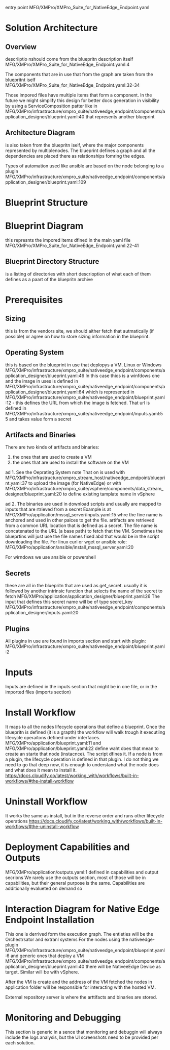 entry point MFG/XMPro/XMPro_Suite_for_NativeEdge_Endpoint.yaml

# Solution Architecture
## Overview

descriiptio nshould come from the bluepritn description itself
MFG/XMPro/XMPro_Suite_for_NativeEdge_Endpoint.yaml:4

The components that are in use that from the graph are taken from the bluepritnt iself
MFG/XMPro/XMPro_Suite_for_NativeEdge_Endpoint.yaml:32-34

Those impored files have multiple items that form a component. In the future we might simplify this design for better docs generation in visibility by using a ServiceComposition patter like in MFG/XMPro/infrastructure/xmpro_suite/nativeedge_endpoint/components/application_designer/blueprint.yaml:40 that represents another blueprint

## Architecture Diagram
is also taken from the bluepritn iself, where the major components represented by multiplenodes. The blueprint defines a graph and all the dependencies are placed there as relationships fomring the edges.

Types of automation used like ansible are based on the node belonging to a plugin MFG/XMPro/infrastructure/xmpro_suite/nativeedge_endpoint/components/application_designer/blueprint.yaml:109

# Blueprint Structure
# Blueprint Diagram
this represnts the impored items dfined in the main yaml file 
MFG/XMPro/XMPro_Suite_for_NativeEdge_Endpoint.yaml:22-41

## Blueprint Directory Structure
is a listing of directories with short descrioption of what each of them defines as a paart of the bluepritn archive

# Prerequisites
## Sizing
this is from the vendors site, we should aither fetch that  autmatically (if possible) or agree on how to store sizing information in the blueprint.

## Operating System
this is based on the blueprint in use that deplopys a VM. Linux or Windows MFG/XMPro/infrastructure/xmpro_suite/nativeedge_endpoint/components/application_designer/blueprint.yaml:46
In this case thios is a winfdows one and the image in uses is defined in MFG/XMPro/infrastructure/xmpro_suite/nativeedge_endpoint/components/application_designer/blueprint.yaml:64
which is represented in MFG/XMPro/infrastructure/xmpro_suite/nativeedge_endpoint/blueprint.yaml:12 - this defines the URL from which the image is fetched.
That url is defined in MFG/XMPro/infrastructure/xmpro_suite/nativeedge_endpoint/inputs.yaml:55 and takes value form a secret

## Artifacts and Binaries
There are two kinds of artifacts and binaries:
1. the ones that are used to create a VM
2. the ones that are used to install the software on the VM

ad 1. See the Oeprating System note
That on is used with MFG/XMPro/infrastructure/xmpro_stream_host/nativeedge_endpoint/blueprint.yaml:37 to upload the image (for NativeEdge) or with MFG/XMPro/infrastructure/xmpro_suite/vsphere/components/data_stream_designer/blueprint.yaml:20 to define existing tamplate name in vSphere

ad 2. The binaries are used in download scripts and usually are mapped to inputs that are rtrieved from a secret
Example is at MFG/XMPro/application/mssql_server/inputs.yaml:15 whre the fine name is anchored and used in other palces to get the file.
artifacts are retrieved from a common URL location that is defined as a secret. The file name is concatenated to the URL (a base path) to fetch that the VM.
Sometimes the blueprtins will just use the file names fixed abd that would be in the script downloading the file.
For linux curl or wget or ansible role: MFG/XMPro/application/ansible/install_mssql_server.yaml:20

For wirndows we use ansible or powershell

## Secrets
these are all in the bluepritn that are used as get_secret. usually it is followed by another intrinsic function that selects the name of the secret to fetch
MFG/XMPro/application/application_designer/blueprint.yaml:26
The input that defines this secret name will be of type secret_key MFG/XMPro/infrastructure/xmpro_suite/nativeedge_endpoint/components/application_designer/inputs.yaml:20

## Plugins
All plugins in use are found in imports section and start with plugin: MFG/XMPro/infrastructure/xmpro_suite/nativeedge_endpoint/blueprint.yaml:2

# Inputs
Inputs are defined in the inputs section that might be in one file, or in the imported files (imports section)

# Install Workflow
It maps to all the nodes lifecycle operations that define a blueprint.
Once the bluepritn is defined (it is a grapth) the workflow will walk trough it executiing lifecycle operaitons defined under interfaces.
MFG/XMPro/application/blueprint.yaml:11 and MFG/XMPro/application/blueprint.yaml:22 define waht does that mean to create an starte that node (instacnce). The script dfines it.
If a node is from a plugin, the lifecycle operation is defined in that plugin. I do not thing we need to go that deep now, it is enough to understand what the node does and what does it mean to install it.
https://docs.cloudify.co/latest/working_with/workflows/built-in-workflows/#the-install-workflow

# Uninstall Workflow
It works the same as install, but in the reverse order and runs other lifecycle operations
https://docs.cloudify.co/latest/working_with/workflows/built-in-workflows/#the-uninstall-workflow

# Deployment Capabilities and Outputs
MFG/XMPro/application/outputs.yaml:1
defined in capabilities and output secrions
We rarely use the outputs section, most of those will be in capabilities, but their general purpose is the same. Capabilities are additionally evalueted on demand so 

# Interaction Diagram for Native Edge Endpoint Installation
This one is derrived form the execution graph.
The entieties  will be the Orchestrsator and extranl systems
For the nodes using the nativeedge-plugin MFG/XMPro/infrastructure/xmpro_suite/nativeedge_endpoint/blueprint.yaml:6
and generic ones that deploy a VM MFG/XMPro/infrastructure/xmpro_suite/nativeedge_endpoint/components/application_designer/blueprint.yaml:40 there will be NativeeEdge Device as target. Similar will be with vSphere.

After the VM is create and the address of the VM fetched the nodes in application folder will be responsible for interacting with the hosted VM.

External repository server is where the arttifacts and binaries are stored.

# Monitoring and Debugging
This section is generic in a sence that monitoring and debuggin will always include the logs analysis, but the UI screenshots need to be provided per each solution.

